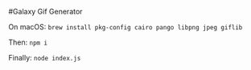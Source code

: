 #Galaxy Gif Generator

On macOS:
`brew install pkg-config cairo pango libpng jpeg giflib`

Then:
`npm i`

Finally:
`node index.js`

